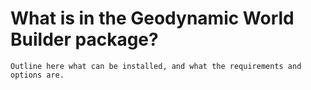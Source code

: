 What is in the Geodynamic World Builder package?
================================================

```{todo}
Outline here what can be installed, and what the requirements and options are.
```
